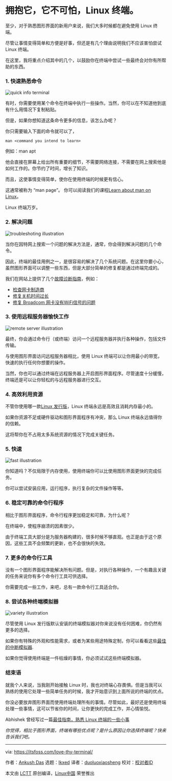 [#]: subject: "Don’t Be Afraid of Linux Terminal. Embrace it."
[#]: via: "https://itsfoss.com/love-thy-terminal/"
[#]: author: "Ankush Das https://itsfoss.com/author/ankush/"
[#]: collector: "lkxed"
[#]: translator: "duoluoxiaosheng"
[#]: reviewer: " "
[#]: publisher: " "
[#]: url: " "

拥抱它，它不可怕，Linux 终端。
======

至少，对于熟悉图形界面的新用户来说，我们大多时候都在避免使用 Linux 终端。 

尽管让事情变得简单和方便是好事，但还是有几个理由说明我们不应该害怕尝试 Linux 终端。

在这里，我将重点介绍其中的几个，以鼓励你在终端中尝试一些最终会对你有所帮助的东西。

### 1. 快速熟悉命令

![quick info terminal][1]

有时，你需要使用某个命令在终端中执行一些操作。当然，你可以在不知道他到底有什么用情况下复制粘贴。

但是，如果你想知道这条命令更多的信息，该怎么办呢？

你只需要输入下面的命令就可以了，

```
man <command you intend to learn>
```

例如：man apt

他会直接在屏幕上给出所有重要的细节，不需要网络连接，不需要在网上搜索他是如何工作的。你节约了时间，增长了知识。

而且，这使事情变得简单，使你在使用终端的时候更有信心。

这通常被称为 “man page”。 你可以阅读我们的课程[Learn about man on Linux][2]。

Linux 终端万岁。

### 2. 解决问题

![troubleshoting illustration][3]

当你在因特网上搜索一个问题的解决方法是，通常，你会得到解决问题的几个命令。

因此，终端的最佳用例之一，是很容易的解决了几个系统问题。在这里你要小心，虽然图形界面可以调整一些东西，但是大部分简单的修复都是通过终端完成的。

我们在网站上提供了几个[故障诊断指南][4]，例如：

* [检查网卡制造商][5]
* [修复关机时间过长][6]
* [修复 Broadcom 网卡没有WiFi信号的问题][7]

### 3. 使用远程服务器愉快工作

![remote server illustration][8]

最终，你会通过命令行（或终端）访问一个远程服务器并执行各种操作，包括文件传输。

与使用图形界面访问远程服务器相比，使用 Linux 终端可以让你用最小的带宽，快速的执行任何你想要的操作。

当然，你也可以通过终端在远程服务器上开启图形界面程序。尽管速度十分缓慢，终端还是可以让你轻松的与远程服务器进行交互。

### 4. 高效利用资源

不管你使用哪一款[Linux 发行版][9]，Linux 终端永远是高效且消耗内存最小的。

如果你资源不足或硬件驱动和图形界面程序有冲突，那么 Linux 终端永远值得你的信赖。

这将帮你在不占用太多系统资源的情况下完成关键任务。

### 5. 快速

![fast illustration][10]

你知道吗？不仅局限于内存使用，使用终端你可以比使用图形界面更快的完成任务。

你可以尝试安装应用，运行程序，执行复杂的文件操作等等。

### 6. 稳定可靠的命令行程序

相比于图形界面程序，命令行程序更加稳定和可靠，为什么呢？

在终端中，使程序崩溃的因素很少。

由于终端工具大部分是为服务器构建的，很多时候不够直观。也正是由于这个原因，这些工具不会频繁的更新，也不会很快的失效。

### 7. 更多的命令行工具

没有一个图形界面程序能解决所有问题。但是，对执行各种操作，一个有趣且关键的任务来说你有多个命令行工具可供选择。

你需要完成一些工作，来吧，总有一款命令行工具适合你。

### 8. 尝试各种终端模拟器

![variety illustration][12]

尽管使用 Linux 发行版默认安装的终端模拟器对你来说没有任何困难，你仍然有更多的选择。

如果你有特殊的外观和性能需求，或者为某些用途特殊定制，你可以看看这些[最佳的中断模拟器][13].

如果你觉得使用终端是一件枯燥的事情，你必须试试这些终端模拟器。

### 结束语

就我个人来说，当我刚开始接触 Linux 时，我也对终端心存畏惧。但是当我可以熟练的使用它处理一些简单任务的时候，我才开始意识到上面所说的终端的优点。

你没必要放弃图形界面而使用终端处理所有的事情。尽管如此，最好还是使用终端处理一些事情，这可以节省你的时间，让你更快的完成工作，并心情愉悦。

Abhishek 曾经写过一篇[最佳指南，熟悉 Linux 终端的一些小事][14]

*你觉得，相比于图形界面，终端有哪些优点呢？是什么原因让你选择终端呢？快来告诉我们吧。*

--------------------------------------------------------------------------------

via: https://itsfoss.com/love-thy-terminal/

作者：[Ankush Das][a]
选题：[lkxed][b]
译者：[duoluoxiaosheng](https://github.com/duoluoxiaosheng)
校对：[校对者ID](https://github.com/校对者ID)

本文由 [LCTT](https://github.com/LCTT/TranslateProject) 原创编译，[Linux中国](https://linux.cn/) 荣誉推出

[a]: https://itsfoss.com/author/ankush/
[b]: https://github.com/lkxed
[1]: https://itsfoss.com/wp-content/uploads/2022/06/quick-info-terminal.png
[2]: https://itsfoss.com/linux-man-page-guide/
[3]: https://itsfoss.com/wp-content/uploads/2022/06/troubleshoting-illustration.jpg
[4]: https://itsfoss.com/tag/troubleshoot/
[5]: https://itsfoss.com/find-network-adapter-ubuntu-linux/
[6]: https://itsfoss.com/long-shutdown-linux/
[7]: https://itsfoss.com/fix-no-wireless-network-ubuntu/
[8]: https://itsfoss.com/wp-content/uploads/2022/06/remote-server-illustration.jpg
[9]: https://itsfoss.com/best-linux-distributions/
[10]: https://itsfoss.com/wp-content/uploads/2022/06/fast-illustration.jpg
[11]: https://itsfoss.com/tag/cli-tools/
[12]: https://itsfoss.com/wp-content/uploads/2022/06/variety-illustration.jpg
[13]: https://itsfoss.com/linux-terminal-emulators/
[14]: https://itsfoss.com/basic-terminal-tips-ubuntu/
